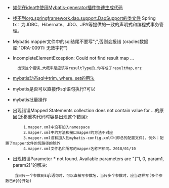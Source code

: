 - [如何在idea中使用Mybatis-generator插件快速生成代码](https://www.cnblogs.com/yuanmiemie/p/6736347.html)
- [找不到org.springframework.dao.support.DaoSupport的类文件](https://blog.csdn.net/jacke121/article/details/71105421)
Spring tx：为JDBC、Hibernate、JDO、JPA等提供的一致的声明式和编程式事务管理。
- Mybatis mapper文件中的sql结尾不要写";",否则会报错 (oracles数据库:"ORA-00911: 无效字符")
- IncompleteElementException: Could not find result map ...

        出现这个错误,大概率是应该写resultType的,你写成了resultMap,orz
- [mybatis动态sql中trim, where, set的用法](http://www.mybatis.org/mybatis-3/zh/dynamic-sql.html)
- mybatis是否可以直接传sql语句执行?可以
- mybatis批量操作
- 出现错误Mapped Statements collection does not contain value for ...的原因(迁移重构代码时容易出现这个错误):
```
        1.mapper.xml中没有加入namespace 
        2.mapper.xml中的方法和接口mapper的方法不对应 
        3.mapper.xml没有加入到mybatis-config.xml中(即总的配置文件)，例外：配置了mapper文件的包路径的除外 
        4.mapper.xml文件名和所写的mapper名称不相同。2018/01/10
```
- 出现错误Parameter * not found. Available parameters are "]"1, 0, param1, param2]"的解决:
```
	当只传一个参数到sql语句时，可以直接写参数名，当传多个参数时，应当这样写(多个参数已#{0}开始)
```
